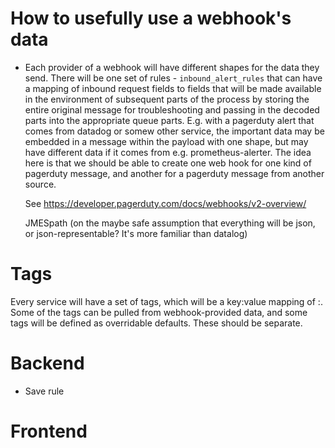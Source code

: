 # How to usefully use a webhook's data 
- Each provider of a webhook will have different shapes for the data
  they send. There will be one set of rules - `inbound_alert_rules`
  that can have a mapping of inbound request fields to fields that
  will be made available in the environment of subsequent parts of the
  process by storing the entire original message for troubleshooting
  and passing in the decoded parts into the appropriate queue
  parts. E.g. with a pagerduty alert that comes from datadog or somew
  other service, the important data may be embedded in a message
  within the payload with one shape, but may have different data if it
  comes from e.g. prometheus-alerter. The idea here is that we should
  be able to create one web hook for one kind of pagerduty message, and
  another for a pagerduty message from another source.
  
  See https://developer.pagerduty.com/docs/webhooks/v2-overview/
  
  JMESpath (on the maybe safe assumption that everything will be json, or
  json-representable? It's more familiar than datalog)

# Tags

Every service will have a set of tags, which will be a key:value
mapping of <string>:<string>. Some of the tags can be pulled from
webhook-provided data, and some tags will be defined as overridable
defaults. These should be separate.

# Backend

- Save rule


# Frontend
